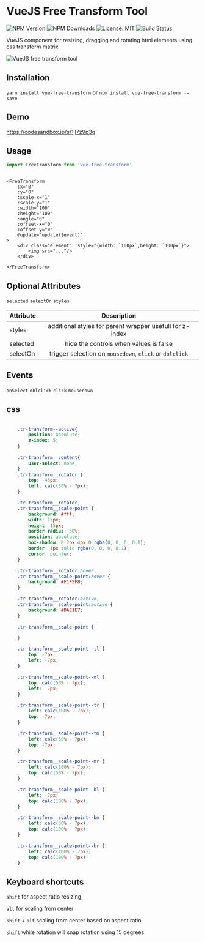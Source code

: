 # VueJS Free Transform Tool


[![NPM Version](https://img.shields.io/npm/v/vue-free-transform.svg?style=flat)](https://www.npmjs.com/package/vue-free-transform)  [![NPM Downloads](https://img.shields.io/npm/dm/vue-free-transform.svg?style=flat)](https://www.npmjs.com/package/vue-free-transform)   [![License: MIT](https://img.shields.io/badge/License-MIT-brightgreen.svg)](https://opensource.org/licenses/MIT) [![Build Status](https://img.shields.io/travis/skmail/vue-free-transform/master.svg?style=flat)](https://travis-ci.org/skmail/vue-free-transform)    


VueJS component for resizing, dragging and rotating html elements using css transform matrix 

![VueJS free transform tool](https://raw.githubusercontent.com/skmail/vue-free-transform/master/image.png)


## Installation
`yarn install vue-free-transform` or `npm install vue-free-transform --save`

## Demo
https://codesandbox.io/s/1jl7z9p3q
 
 
## Usage

```js
import FreeTransform from 'vue-free-transform'
```

```vue
  
<FreeTransform 
    :x="0"
    :y="0"
    :scale-x="1"
    :scale-y="1"
    :width="100"
    :height="100"
    :angle="0"
    :offset-x="0"
    :offset-y="0"
    @update="update($event)"
>
    <div class="element" :style="{width: `100px`,height: `100px`}">
        <img src="..."/>
    </div>

</FreeTransform>
```
## Optional Attributes

`selected`
`selectOn`
`styles`

| Attribute        | Description  |
| ------------- |:-------------:|
| styles      | additional styles for parent wrapper usefull for z-index|
| selected      | hide the controls when values is false    |
| selectOn |  trigger selection on `mousedown`, `click` or `dblclick` |



## Events
`onSelect`
`dblclick`
`click`
`mousedown`

## css

```css
    
    .tr-transform--active{
        position: absolute;
        z-index: 5;
    }
    
    .tr-transform__content{
        user-select: none;
    }
    .tr-transform__rotator {
        top: -45px;
        left: calc(50% - 7px);
    }

    .tr-transform__rotator,
    .tr-transform__scale-point {
        background: #fff;
        width: 15px;
        height: 15px;
        border-radius: 50%;
        position: absolute;
        box-shadow: 0 2px 4px 0 rgba(0, 0, 0, 0.1);
        border: 1px solid rgba(0, 0, 0, 0.1);
        cursor: pointer;
    }

    .tr-transform__rotator:hover,
    .tr-transform__scale-point:hover {
        background: #F1F5F8;
    }

    .tr-transform__rotator:active,
    .tr-transform__scale-point:active {
        background: #DAE1E7;
    }

    .tr-transform__scale-point {

    }

    .tr-transform__scale-point--tl {
        top: -7px;
        left: -7px;
    }

    .tr-transform__scale-point--ml {
        top: calc(50% - 7px);
        left: -7px;
    }

    .tr-transform__scale-point--tr {
        left: calc(100% - 7px);
        top: -7px;
    }

    .tr-transform__scale-point--tm {
        left: calc(50% - 7px);
        top: -7px;
    }

    .tr-transform__scale-point--mr {
        left: calc(100% - 7px);
        top: calc(50% - 7px);
    }

    .tr-transform__scale-point--bl {
        left: -7px;
        top: calc(100% - 7px);
    }

    .tr-transform__scale-point--bm {
        left: calc(50% - 7px);
        top: calc(100% - 7px);
    }

    .tr-transform__scale-point--br {
        left: calc(100% - 7px);
        top: calc(100% - 7px);
    }
```


## Keyboard shortcuts
`shift` for aspect ratio resizing

`alt` for scaling from center

`shift` + `alt` scaling from center based on aspect ratio

`shift` while rotation will snap rotation using 15 degrees